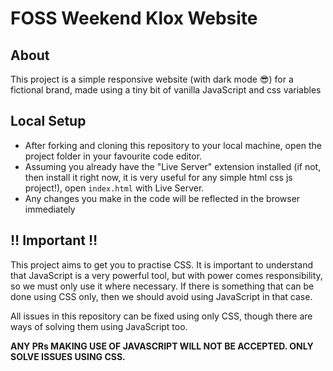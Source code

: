 # FOSS Weekend Klox Website

## About
This project is a simple responsive website (with dark mode 😎) for a fictional brand, made using a tiny bit of vanilla JavaScript and css variables

## Local Setup
- After forking and cloning this repository to your local machine, open the project folder in your favourite code editor.
- Assuming you already have the "Live Server" extension installed (if not, then install it right now, it is very useful for any simple html css js project!), open `index.html` with Live Server.
- Any changes you make in the code will be reflected in the browser immediately

## ‼ Important ‼
This project aims to get you to practise CSS. It is important to understand that JavaScript is a very powerful tool, but with power comes responsibility, so we must only use it where necessary. If there is something that can be done using CSS only, then we should avoid using JavaScript in that case.

All issues in this repository can be fixed using only CSS, though there are ways of solving them using JavaScript too. 

**ANY PRs MAKING USE OF JAVASCRIPT WILL NOT BE ACCEPTED. ONLY SOLVE ISSUES USING CSS.**